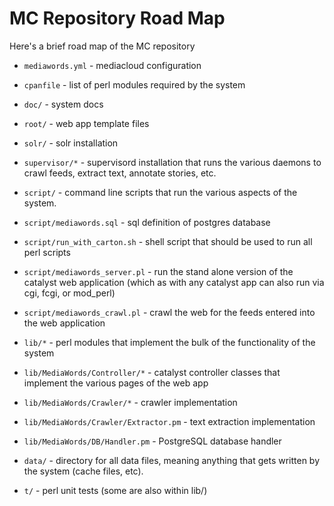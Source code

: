 # MC Repository Road Map

Here's a brief road map of the MC repository

* `mediawords.yml` - mediacloud configuration

* `cpanfile` - list of perl modules required by the system

* `doc/` - system docs

* `root/` - web app template files

* `solr/` - solr installation

* `supervisor/*` - supervisord installation that runs the various daemons to crawl feeds, extract text, annotate
  stories, etc.

* `script/` - command line scripts that run the various aspects of the system.

* `script/mediawords.sql` - sql definition of postgres database

* `script/run_with_carton.sh` - shell script that should be used to run all perl scripts

* `script/mediawords_server.pl` - run the stand alone version of the catalyst
  web application (which as with any catalyst app can also run via cgi, fcgi,
  or mod_perl)

* `script/mediawords_crawl.pl` - crawl the web for the feeds entered into the
  web application

* `lib/*` - perl modules that implement the bulk of the functionality of the
  system

* `lib/MediaWords/Controller/*` - catalyst controller classes that implement
  the various pages of the web app

* `lib/MediaWords/Crawler/*` - crawler implementation

* `lib/MediaWords/Crawler/Extractor.pm` - text extraction implementation

* `lib/MediaWords/DB/Handler.pm` - PostgreSQL database handler

* `data/` - directory for all data files, meaning anything that gets written by the system (cache files, etc).

* `t/` - perl unit tests (some are also within lib/)
